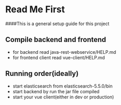 # Read Me First
####This is a general setup guide for this project

## Compile backend and frontend
* for backend read java-rest-webservice/HELP.md
* for frontend client read vue-client/HELP.md

## Running order(ideally)
* start elasticsearch from elasticsearch-5.5.0/bin
* start backend by run the jar file compiled
* start your vue client(either in dev or production)